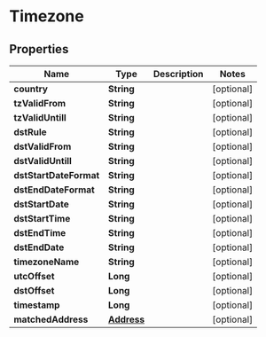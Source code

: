 
# Timezone

## Properties
Name | Type | Description | Notes
------------ | ------------- | ------------- | -------------
**country** | **String** |  |  [optional]
**tzValidFrom** | **String** |  |  [optional]
**tzValidUntill** | **String** |  |  [optional]
**dstRule** | **String** |  |  [optional]
**dstValidFrom** | **String** |  |  [optional]
**dstValidUntill** | **String** |  |  [optional]
**dstStartDateFormat** | **String** |  |  [optional]
**dstEndDateFormat** | **String** |  |  [optional]
**dstStartDate** | **String** |  |  [optional]
**dstStartTime** | **String** |  |  [optional]
**dstEndTime** | **String** |  |  [optional]
**dstEndDate** | **String** |  |  [optional]
**timezoneName** | **String** |  |  [optional]
**utcOffset** | **Long** |  |  [optional]
**dstOffset** | **Long** |  |  [optional]
**timestamp** | **Long** |  |  [optional]
**matchedAddress** | [**Address**](Address.md) |  |  [optional]



